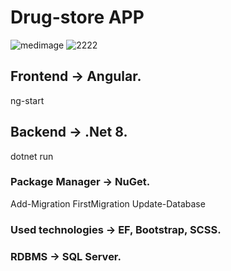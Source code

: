 # Drug-store APP
![medimage](https://github.com/baxtiyor-yu/Medicine/assets/170466856/eecd0f12-c99e-4b52-a157-83f9f5f7e99a)
![2222](https://github.com/baxtiyor-yu/Medicine/assets/170466856/fb1b5ebb-7bcf-4013-8aac-f7c701477625)

## Frontend -> Angular.
ng-start

## Backend -> .Net 8.
dotnet run

### Package Manager -> NuGet.
Add-Migration FirstMigration
Update-Database

### Used technologies -> EF, Bootstrap, SCSS.

### RDBMS -> SQL Server.







